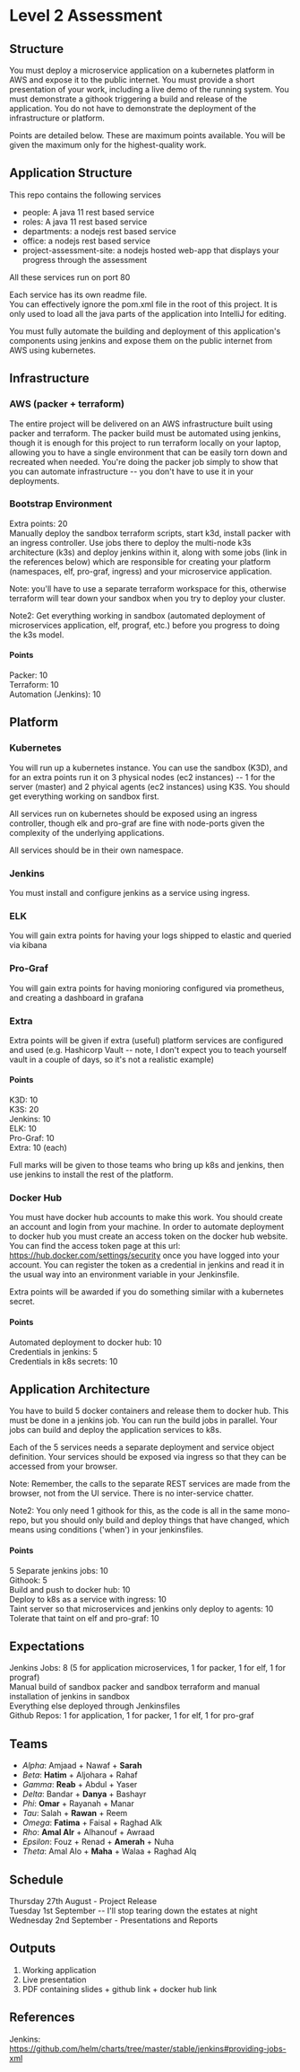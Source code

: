 # Level 2 Assessment

## Structure
You must deploy a microservice application on a kubernetes platform in AWS and expose it to the public internet. You must provide a short presentation of your work, including a live demo of the running system. You must demonstrate a githook triggering a build and release of the application. You do not have to demonstrate the deployment of the infrastructure or platform.

Points are detailed below. 
These are maximum points available. 
You will be given the maximum only for the highest-quality work.

## Application Structure

This repo contains the following services
- people: A java 11 rest based service
- roles: A java 11 rest based service
- departments: a nodejs rest based service
- office: a nodejs rest based service
- project-assessment-site: a nodejs hosted web-app that displays your progress through the assessment

All these services run on port 80

Each service has its own readme file.   
You can effectively ignore the pom.xml file in the root of this project. 
It is only used to load all the java parts of the application into IntelliJ for editing. 

You must fully automate the building and deployment of this application's components using jenkins and expose them on the public internet from AWS using kubernetes.


## Infrastructure
### AWS (packer + terraform)
The entire project will be delivered on an AWS infrastructure built using packer and terraform. 
The packer build must be automated using jenkins, though it is enough for this project to run terraform locally on your laptop, allowing you to have a single environment that can be easily torn down and recreated when needed.
You're doing the packer job simply to show that you can automate infrastructure -- you don't have to use it in your deployments.

### Bootstrap Environment
Extra points: 20  
Manually deploy the sandbox terraform scripts, start k3d, install packer with an ingress controller.
Use jobs there to deploy the multi-node k3s architecture (k3s) and deploy jenkins within it, along with some jobs (link in the references below) which are responsible for creating your platform (namespaces, elf, pro-graf, ingress) and your microservice application.

Note: you'll have to use a separate terraform workspace for this, otherwise terraform will tear down your sandbox when you try to deploy your cluster.

Note2: Get everything working in sandbox (automated deployment of microservices application, elf, prograf, etc.) before you progress to doing the k3s model.

#### Points
Packer: 10  
Terraform: 10  
Automation (Jenkins): 10  

## Platform

### Kubernetes
You will run up a kubernetes instance. 
You can use the sandbox (K3D), and for an extra points run it on 3 physical nodes (ec2 instances) -- 1 for the server (master) and 2 phyical agents (ec2 instances) using K3S.
You should get everything working on sandbox first.

All services run on kubernetes should be exposed using an ingress controller, though elk and pro-graf are fine with node-ports given the complexity of the underlying applications.

All services should be in their own namespace.

### Jenkins 
You must install and configure jenkins as a service using ingress.

### ELK
You will gain extra points for having your logs shipped to elastic and queried via kibana

### Pro-Graf
You will gain extra points for having monioring configured via prometheus, and creating a dashboard in grafana

### Extra
Extra points will be given if extra (useful) platform services are configured and used (e.g. Hashicorp Vault -- note, I don't expect you to teach yourself vault in a couple of days, so it's not a realistic example)

#### Points
K3D: 10  
K3S: 20  
Jenkins: 10  
ELK: 10  
Pro-Graf: 10  
Extra: 10 (each)

Full marks will be given to those teams who bring up k8s and jenkins, then use jenkins to install the rest of the platform.

### Docker Hub
You must have docker hub accounts to make this work. 
You should create an account and login from your machine. 
In order to automate deployment to docker hub you must create an access token on the docker hub website. 
You can find the access token page at this url: https://hub.docker.com/settings/security once you have logged into your account.
You can register the token as a credential in jenkins and read it in the usual way into an environment variable in your Jenkinsfile.

Extra points will be awarded if you do something similar with a kubernetes secret.

#### Points
Automated deployment to docker hub: 10  
Credentials in jenkins: 5  
Credentials in k8s secrets: 10  

## Application Architecture
You have to build 5 docker containers and release them to docker hub. 
This must be done in a jenkins job. 
You can run the build jobs in parallel. 
Your jobs can build and deploy the application services to k8s.

Each of the 5 services needs a separate deployment and service object definition. 
Your services should be exposed via ingress so that they can be accessed from your browser.

Note: Remember, the calls to the separate REST services are made from the browser, not from the UI service. 
There is no inter-service chatter.

Note2: You only need 1 githook for this, as the code is all in the same mono-repo, but you should only build and deploy things that have changed, which means using conditions ('when') in your jenkinsfiles.

#### Points
5 Separate jenkins jobs: 10  
Githook: 5  
Build and push to docker hub: 10  
Deploy to k8s as a service with ingress: 10  
Taint server so that microservices and jenkins only deploy to agents: 10  
Tolerate that taint on elf and pro-graf: 10   


## Expectations
Jenkins Jobs: 8 (5 for application microservices, 1 for packer, 1 for elf, 1 for prograf)  
Manual build of sandbox packer and sandbox terraform and manual installation of jenkins in sandbox  
Everything else deployed through Jenkinsfiles  
Github Repos: 1 for application, 1 for packer, 1 for elf, 1 for pro-graf  

## Teams
* *Alpha*: Amjaad + Nawaf + **Sarah**
* *Beta*: **Hatim** + Aljohara + Rahaf
* *Gamma*: **Reab** + Abdul + Yaser
* *Delta*: Bandar + **Danya** + Bashayr
* *Phi*: **Omar** + Rayanah + Manar
* *Tau*: Salah + **Rawan** + Reem
* *Omega*: **Fatima** + Faisal + Raghad Alk
* *Rho*: **Amal Alr** + Alhanouf + Awraad
* *Epsilon*: Fouz + Renad + **Amerah** + Nuha
* *Theta*: Amal Alo + **Maha** + Walaa + Raghad Alq


## Schedule
Thursday 27th August - Project Release  
Tuesday 1st September -- I'll stop tearing down the estates at night  
Wednesday 2nd September - Presentations and Reports

## Outputs
1. Working application
2. Live presentation
3. PDF containing slides + github link + docker hub link


## References
Jenkins: https://github.com/helm/charts/tree/master/stable/jenkins#providing-jobs-xml

